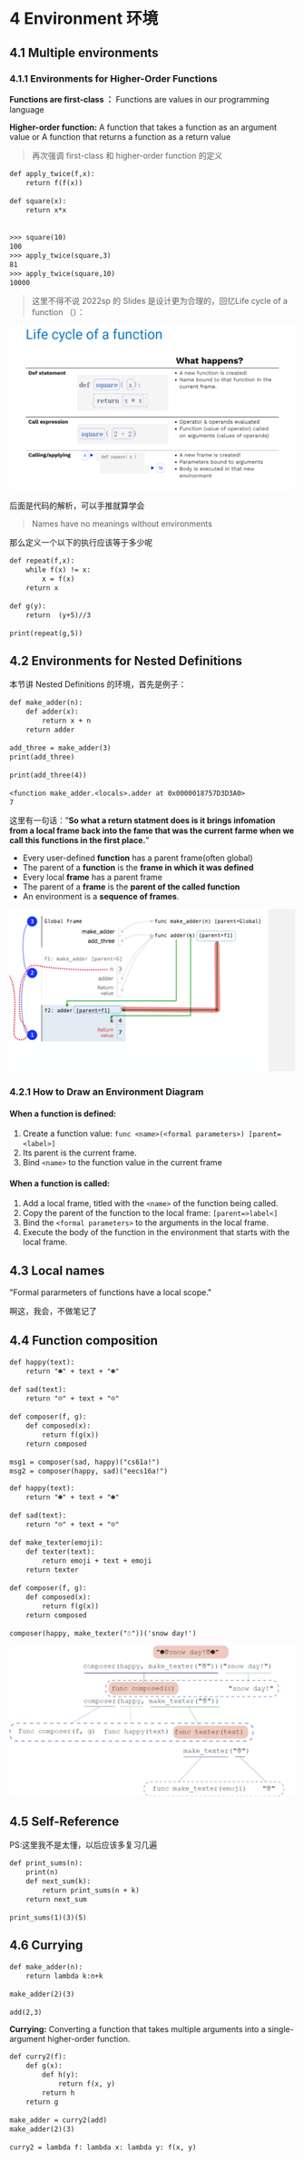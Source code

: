 # 4 Environment 环境

## 4.1 Multiple environments 

### 4.1.1 Environments for Higher-Order Functions

**Functions are first-class ：** Functions are values in our programming language

**Higher-order function:** A function that takes a function as an argument value or
A function that returns a function as a return value

>  再次强调 first-class 和 higher-order function 的定义

```
def apply_twice(f,x):
    return f(f(x))

def square(x):
    return x*x


>>> square(10)
100
>>> apply_twice(square,3)
81
>>> apply_twice(square,10) 
10000
```

> 这里不得不说 2022sp 的 Slides 是设计更为合理的，回忆Life cycle of a function （）：

![](https://raw.githubusercontent.com/biepin7/CloudForImg/master/20220331095008.png)

后面是代码的解析，可以手推就算学会

> Names have no meanings without environments

那么定义一个以下的执行应该等于多少呢

```
def repeat(f,x):
    while f(x) != x:
        x = f(x)
    return x

def g(y):
    return  (y+5)//3

print(repeat(g,5))
```

## 4.2 Environments for Nested Definitions

本节讲 Nested Definitions 的环境，首先是例子：

```
def make_adder(n):
    def adder(x):
        return x + n
    return adder

add_three = make_adder(3)
print(add_three)

print(add_three(4))

<function make_adder.<locals>.adder at 0x0000018757D3D3A0>
7
```

这里有一句话：”**So what a return statment does is it brings infomation from a  local frame back into the fame that was the current farme when we call this functions in the first place.**"

- Every user-defined **function** has a parent frame(often global)
- The parent of a **function** is the **frame in which it was defined**
- Every local **frame** has a parent frame
- The parent of a **frame** is the **parent of the called function**
- An environment is a **sequence of frames**.

![](https://raw.githubusercontent.com/biepin7/CloudForImg/master/20220331102247.png)

### 4.2.1 How to Draw an Environment Diagram

#### When a function is defined:

1. Create a function value:
    `func <name>(<formal parameters>) [parent=<label>]`
2. Its parent is the current frame.
3. Bind `<name>` to the function value in the current frame

#### When a function is called:

1. Add a local frame, titled with the `<name>` of the function being called.
2. Copy the parent of the function to the local frame: `[parent=>label<]`
3. Bind the `<formal parameters>` to the arguments in the local frame.
4. Execute the body of the function in the environment that starts with the local frame.

## 4.3 Local names

"Formal pararmeters of functions have a local scope."

啊这，我会，不做笔记了

## 4.4 Function composition

```
def happy(text):
    return "☻" + text + "☻"
    
def sad(text):
    return "☹" + text + "☹"

def composer(f, g):
    def composed(x):
        return f(g(x))
    return composed

msg1 = composer(sad, happy)("cs61a!")
msg2 = composer(happy, sad)("eecs16a!")
```

```
def happy(text):
    return "☻" + text + "☻"
    
def sad(text):
    return "☹" + text + "☹"

def make_texter(emoji):
    def texter(text):
        return emoji + text + emoji
    return texter
    
def composer(f, g):
    def composed(x):
        return f(g(x))
    return composed

composer(happy, make_texter("☃︎"))('snow day!')
```

![](https://raw.githubusercontent.com/biepin7/CloudForImg/master/20220331144401.png)

## 4.5 Self-Reference

PS:这里我不是太懂，以后应该多复习几遍

```
def print_sums(n):
    print(n)
    def next_sum(k):
        return print_sums(n + k)
    return next_sum

print_sums(1)(3)(5)
```

## 4.6 Currying

```
def make_adder(n):
    return lambda k:n+k

make_adder(2)(3)

add(2,3)
```

**Currying:** Converting a function that takes multiple arguments into a single-argument higher-order function.

```
def curry2(f):
    def g(x):
        def h(y):
            return f(x, y)
        return h
    return g
    
make_adder = curry2(add)
make_adder(2)(3)

curry2 = lambda f: lambda x: lambda y: f(x, y)
```






